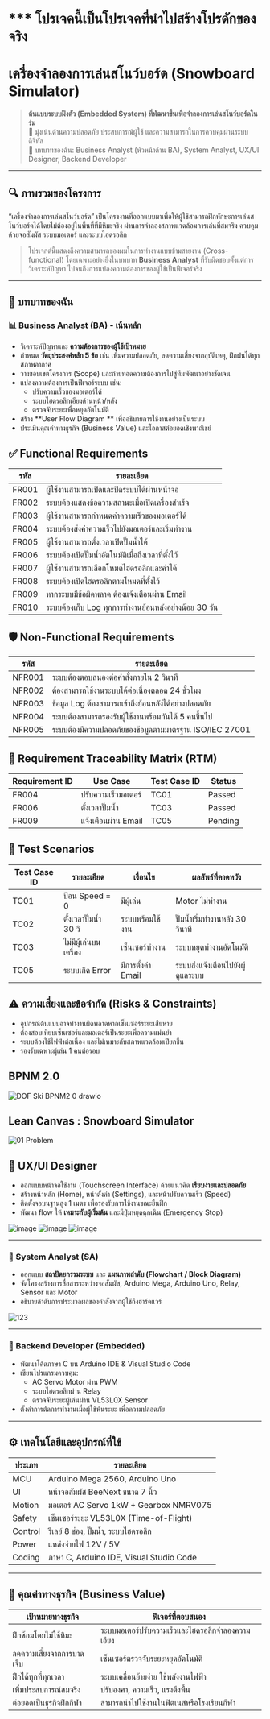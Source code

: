 # *** โปรเจคนี้เป็นโปรเจคที่นำไปสร้างโปรดักของจริง

# เครื่องจำลองการเล่นสโนว์บอร์ด (Snowboard Simulator)



> **ต้นแบบระบบฝังตัว (Embedded System) ที่พัฒนาขึ้นเพื่อจำลองการเล่นสโนว์บอร์ดในร่ม**  
> 🎯 มุ่งเน้นด้านความปลอดภัย ประสบการณ์ผู้ใช้ และความสามารถในการควบคุมผ่านระบบดิจิทัล  
> 👤 บทบาทของฉัน: Business Analyst (หัวหน้าด้าน BA), System Analyst, UX/UI Designer, Backend Developer

---

## 🔍 ภาพรวมของโครงการ

“เครื่องจำลองการเล่นสโนว์บอร์ด” เป็นโครงงานที่ออกแบบมาเพื่อให้ผู้ใช้สามารถฝึกทักษะการเล่นสโนว์บอร์ดได้โดยไม่ต้องอยู่ในพื้นที่ที่มีหิมะจริง ผ่านการจำลองสภาพแวดล้อมการเล่นที่สมจริง ควบคุมด้วยจอสัมผัส ระบบมอเตอร์ และระบบไฮดรอลิก

> โปรเจกต์นี้แสดงถึงความสามารถของผมในการทำงานแบบข้ามสายงาน (Cross-functional) โดยเฉพาะอย่างยิ่งในบทบาท **Business Analyst** ที่รับผิดชอบตั้งแต่การวิเคราะห์ปัญหา ไปจนถึงการแปลงความต้องการของผู้ใช้เป็นฟีเจอร์จริง

---

## 👤 บทบาทของฉัน

### 📊 Business Analyst (BA) - **เน้นหลัก**
- วิเคราะห์ปัญหาและ **ความต้องการของผู้ใช้เป้าหมาย**
- กำหนด **วัตถุประสงค์หลัก 5 ข้อ** เช่น เพิ่มความปลอดภัย, ลดความเสี่ยงจากอุบัติเหตุ, ฝึกฝนได้ทุกสภาพอากาศ
- วางขอบเขตโครงการ (Scope) และถ่ายทอดความต้องการไปสู่ทีมพัฒนาอย่างชัดเจน
- แปลงความต้องการเป็นฟีเจอร์ระบบ เช่น:
  - ปรับความเร็วของมอเตอร์ได้
  - ระบบไฮดรอลิกเอียงด้านหน้า/หลัง
  - ตรวจจับระยะเพื่อหยุดอัตโนมัติ
- สร้าง **User Flow Diagram ** เพื่ออธิบายการใช้งานอย่างเป็นระบบ
- ประเมินคุณค่าทางธุรกิจ (Business Value) และโอกาสต่อยอดเชิงพาณิชย์

## ✅ Functional Requirements
| รหัส  | รายละเอียด                                           |
| ----- | ---------------------------------------------------- |
| FR001 | ผู้ใช้งานสามารถเปิดและปิดระบบได้ผ่านหน้าจอ           |
| FR002 | ระบบต้องแสดงข้อความสถานะเมื่อเปิดเครื่องสำเร็จ       |
| FR003 | ผู้ใช้งานสามารถกำหนดค่าความเร็วของมอเตอร์ได้         |
| FR004 | ระบบต้องส่งค่าความเร็วไปยังมอเตอร์และเริ่มทำงาน      |
| FR005 | ผู้ใช้งานสามารถตั้งเวลาเปิดปั๊มน้ำได้                |
| FR006 | ระบบต้องเปิดปั๊มน้ำอัตโนมัติเมื่อถึงเวลาที่ตั้งไว้   |
| FR007 | ผู้ใช้งานสามารถเลือกโหมดไฮดรอลิกและค่าได้            |
| FR008 | ระบบต้องเปิดไฮดรอลิกตามโหมดที่ตั้งไว้                |
| FR009 | หากระบบมีข้อผิดพลาด ต้องแจ้งเตือนผ่าน Email          |
| FR010 | ระบบต้องเก็บ Log ทุกการทำงานย้อนหลังอย่างน้อย 30 วัน |



## 🛡️ Non-Functional Requirements
| รหัส   | รายละเอียด                                             |
| ------ | ------------------------------------------------------ |
| NFR001 | ระบบต้องตอบสนองต่อคำสั่งภายใน 2 วินาที                 |
| NFR002 | ต้องสามารถใช้งานระบบได้ต่อเนื่องตลอด 24 ชั่วโมง        |
| NFR003 | ข้อมูล Log ต้องสามารถเข้าถึงย้อนหลังได้อย่างปลอดภัย    |
| NFR004 | ระบบต้องสามารถรองรับผู้ใช้งานพร้อมกันได้ 5 คนขึ้นไป    |
| NFR005 | ระบบต้องมีความปลอดภัยของข้อมูลตามมาตรฐาน ISO/IEC 27001 |

##  🔗 Requirement Traceability Matrix (RTM)
| Requirement ID | Use Case            | Test Case ID | Status  |
| -------------- | ------------------- | ------------ | ------- |
| FR004          | ปรับความเร็วมอเตอร์ | TC01         | Passed  |
| FR006          | ตั้งเวลาปั๊มน้ำ     | TC03         | Passed  |
| FR009          | แจ้งเตือนผ่าน Email | TC05         | Pending |

##  🧪 Test Scenarios
| Test Case ID | รายละเอียด            | เงื่อนไข           | ผลลัพธ์ที่คาดหวัง                |
| ------------ | --------------------- | ------------------ | -------------------------------- |
| TC01         | ป้อน Speed = 0        | มีผู้เล่น          | Motor ไม่ทำงาน                   |
| TC02         | ตั้งเวลาปั๊มน้ำ 30 วิ | ระบบพร้อมใช้งาน    | ปั๊มน้ำเริ่มทำงานหลัง 30 วินาที  |
| TC03         | ไม่มีผู้เล่นบนเครื่อง | เซ็นเซอร์ทำงาน     | ระบบหยุดทำงานอัตโนมัติ           |
| TC05         | ระบบเกิด Error        | มีการตั้งค่า Email | ระบบส่งแจ้งเตือนไปยังผู้ดูแลระบบ |


## ⚠️ ความเสี่ยงและข้อจำกัด (Risks & Constraints)
* อุปกรณ์ต้นแบบอาจทำงานผิดพลาดหากเซ็นเซอร์ระยะเสียหาย
* ต้องสอบเทียบเซ็นเซอร์และมอเตอร์เป็นระยะเพื่อความแม่นยำ
* ระบบต้องใช้ไฟฟ้าต่อเนื่อง และไม่เหมาะกับสภาพแวดล้อมเปียกชื้น
* รองรับเฉพาะผู้เล่น 1 คนต่อรอบ

## BPNM 2.0
![DOF Ski BPNM2 0 drawio](https://github.com/user-attachments/assets/073e6ce5-8855-4c0f-a459-3219b2eb83f1)

## Lean Canvas : Snowboard Simulator
![01 Problem](https://github.com/user-attachments/assets/14e47f23-52f9-42b0-b8b8-b0e371f11e64)

## 🧪 UX/UI Designer
- ออกแบบหน้าจอใช้งาน (Touchscreen Interface) ด้วยแนวคิด **เรียบง่ายและปลอดภัย**
- สร้างหน้าหลัก (Home), หน้าตั้งค่า (Settings), และหน้าปรับความเร็ว (Speed)
- ติดตั้งจอบนฐานสูง 1 เมตร เพื่อรองรับการใช้งานขณะยืนฝึก
- พัฒนา flow ให้ **เหมาะกับผู้เริ่มต้น** และมีปุ่มหยุดฉุกเฉิน (Emergency Stop)

![image](https://github.com/user-attachments/assets/df3c4234-3b5a-457a-ac43-9e982af4ae7d)
![image](https://github.com/user-attachments/assets/a114bb93-1eb9-4865-b264-e76cf3ffd897)
![image](https://github.com/user-attachments/assets/9be52944-0a2e-402d-be95-0ff449ccee8a)


---

### 🧠 System Analyst (SA)
- ออกแบบ **สถาปัตยกรรมระบบ** และ **แผนภาพลำดับ (Flowchart / Block Diagram)**
- จัดโครงสร้างการสื่อสารระหว่างจอสัมผัส, Arduino Mega, Arduino Uno, Relay, Sensor และ Motor
- อธิบายลำดับการประมวลผลของคำสั่งจากผู้ใช้ถึงฮาร์ดแวร์

![123](https://github.com/user-attachments/assets/0c6df030-46a4-42c4-9e35-096893481a4a)

---

### 🔧 Backend Developer (Embedded)
- พัฒนาโค้ดภาษา C บน Arduino IDE & Visual Studio Code
- เขียนโปรแกรมควบคุม:
  - AC Servo Motor ผ่าน PWM
  - ระบบไฮดรอลิกผ่าน Relay
  - ตรวจจับระยะผู้เล่นผ่าน VL53L0X Sensor
- ตั้งค่าการตัดการทำงานเมื่อผู้ใช้พ้นระยะ เพื่อความปลอดภัย

---

## ⚙️ เทคโนโลยีและอุปกรณ์ที่ใช้

| ประเภท | รายละเอียด |
|--------|-------------|
| MCU    | Arduino Mega 2560, Arduino Uno |
| UI     | หน้าจอสัมผัส BeeNext ขนาด 7 นิ้ว |
| Motion | มอเตอร์ AC Servo 1kW + Gearbox NMRV075 |
| Safety | เซ็นเซอร์ระยะ VL53L0X (Time-of-Flight) |
| Control| รีเลย์ 8 ช่อง, ปั๊มน้ำ, ระบบไฮดรอลิก |
| Power  | แหล่งจ่ายไฟ 12V / 5V |
| Coding | ภาษา C, Arduino IDE, Visual Studio Code |

---

## 🎯 คุณค่าทางธุรกิจ (Business Value)

| เป้าหมายทางธุรกิจ | ฟีเจอร์ที่ตอบสนอง |
|--------------------|---------------------|
| ฝึกซ้อมโดยไม่ใช้หิมะ | ระบบมอเตอร์ปรับความเร็วและไฮดรอลิกจำลองความเอียง |
| ลดความเสี่ยงจากการบาดเจ็บ | เซ็นเซอร์ตรวจจับระยะหยุดอัตโนมัติ |
| ฝึกได้ทุกที่ทุกเวลา | ระบบเคลื่อนย้ายง่าย ใช้พลังงานไฟฟ้า |
| เพิ่มประสบการณ์สมจริง | ปรับองศา, ความเร็ว, แรงตึงพื้น |
| ต่อยอดเป็นธุรกิจฝึกกีฬา | สามารถนำไปใช้งานในฟิตเนสหรือโรงเรียนกีฬา |
